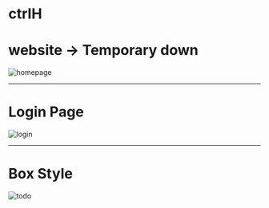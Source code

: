# ctrlH

# website -> Temporary down
![homepage](https://user-images.githubusercontent.com/29632526/48224444-c0573700-e3bf-11e8-8780-0fd588b21698.png)

-----------------------------------------------------------------------------------------------------------------------------------

# Login Page
![login](https://user-images.githubusercontent.com/29632526/48224458-c6e5ae80-e3bf-11e8-801c-a8afe48e5574.png)

-----------------------------------------------------------------------------------------------------------------------------------

# Box Style
![todo](https://user-images.githubusercontent.com/29632526/47339896-42eeaf80-d6ba-11e8-9128-407a0ce34ff1.png)
